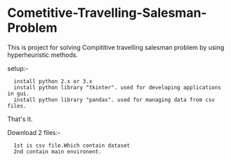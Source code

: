 # Cometitive-Travelling-Salesman-Problem

This is project for solving Compititive travelling salesman problem by using hyperheuristic methods.


setup:-

      install python 2.x or 3.x
      install python library "tkinter". used for developing applications in gui.
      install python library "pandas". used for managing data from csv files.

That's it.

Download 2 files:-

      1st is csv file.Which contain dataset
      2nd contain main environent.
